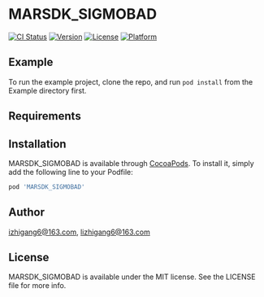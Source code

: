 # MARSDK_SIGMOBAD

[![CI Status](https://img.shields.io/travis/izhigang6@163.com/MARSDK_SIGMOBAD.svg?style=flat)](https://travis-ci.org/izhigang6@163.com/MARSDK_SIGMOBAD)
[![Version](https://img.shields.io/cocoapods/v/MARSDK_SIGMOBAD.svg?style=flat)](https://cocoapods.org/pods/MARSDK_SIGMOBAD)
[![License](https://img.shields.io/cocoapods/l/MARSDK_SIGMOBAD.svg?style=flat)](https://cocoapods.org/pods/MARSDK_SIGMOBAD)
[![Platform](https://img.shields.io/cocoapods/p/MARSDK_SIGMOBAD.svg?style=flat)](https://cocoapods.org/pods/MARSDK_SIGMOBAD)

## Example

To run the example project, clone the repo, and run `pod install` from the Example directory first.

## Requirements

## Installation

MARSDK_SIGMOBAD is available through [CocoaPods](https://cocoapods.org). To install
it, simply add the following line to your Podfile:

```ruby
pod 'MARSDK_SIGMOBAD'
```

## Author

izhigang6@163.com, lizhigang6@163.com

## License

MARSDK_SIGMOBAD is available under the MIT license. See the LICENSE file for more info.
